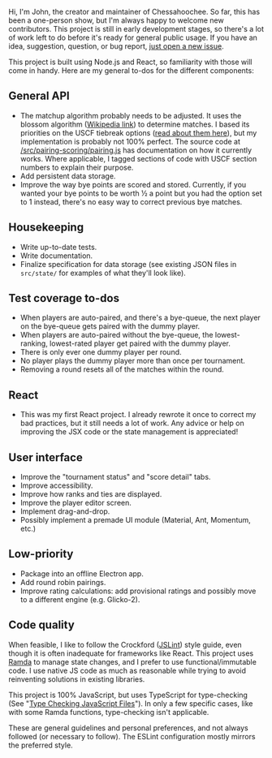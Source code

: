 Hi, I'm John, the creator and maintainer of Chessahoochee. So far, this has been a one-person show, but I'm always happy to welcome new contributors. This project is still in early development stages, so there's a lot of work left to do before it's ready for general public usage. If you have an idea, suggestion, question, or bug report, [just open a new issue](https://github.com/johnridesabike/chessahoochee/issues).

This project is built using Node.js and React, so familiarity with those will come in handy. Here are my general to-dos for the different components:

## General API

- The matchup algorithm probably needs to be adjusted. It uses the blossom algorithm ([Wikipedia link](https://en.wikipedia.org/wiki/Blossom_algorithm)) to determine matches. I based its priorities on the USCF tiebreak options ([read about them here](http://www.uschess.org/content/view/7752/369/)), but my implementation is probably not 100% perfect. The source code at [/src/pairing-scoring/pairing.js](https://github.com/johnridesabike/chessahoochee/blob/master/src/pairing-scoring/pairing.js) has documentation on how it currently works. Where applicable, I tagged sections of code with USCF section numbers to explain their purpose.
- Add persistent data storage.
- Improve the way bye points are scored and stored. Currently, if you wanted your bye points to be worth ½ a point but you had the option set to 1 instead, there's no easy way to correct previous bye matches.

## Housekeeping

- Write up-to-date tests.
- Write documentation.
- Finalize specification for data storage (see existing JSON files in `src/state/` for examples of what they'll look like).

## Test coverage to-dos

- When players are auto-paired, and there's a bye-queue, the next player on the bye-queue gets paired with the dummy player.
- When players are auto-paired without the bye-queue, the lowest-ranking, lowest-rated player get paired with the dummy player.
- There is only ever one dummy player per round.
- No player plays the dummy player more than once per tournament.
- Removing a round resets all of the matches within the round.

## React

- This was my first React project. I already rewrote it once to correct my bad practices, but it still needs a lot of work. Any advice or help on improving the JSX code or the state management is appreciated!

## User interface

- Improve the "tournament status" and "score detail" tabs.
- Improve accessibility.
- Improve how ranks and ties are displayed.
- Improve the player editor screen.
- Implement drag-and-drop.
- Possibly implement a premade UI module (Material, Ant, Momentum, etc.)

## Low-priority

- Package into an offline Electron app.
- Add round robin pairings.
- Improve rating calculations: add provisional ratings and possibly move to a different engine (e.g. Glicko-2).

## Code quality

When feasible, I like to follow the Crockford ([JSLint](https://www.jslint.com)) style guide, even though it is often inadequate for frameworks like React. This project uses [Ramda](https://ramdajs.com/) to manage state changes, and I prefer to use functional/immutable code. I use native JS code as much as reasonable while trying to avoid reinventing solutions in existing libraries.

This project is 100% JavaScript, but uses TypeScript for type-checking (See "[Type Checking JavaScript Files](https://www.typescriptlang.org/docs/handbook/type-checking-javascript-files.html)"). In only a few specific cases, like with some Ramda functions, type-checking isn't applicable.

These are general guidelines and personal preferences, and not always followed (or necessary to follow). The ESLint configuration mostly mirrors the preferred style.
